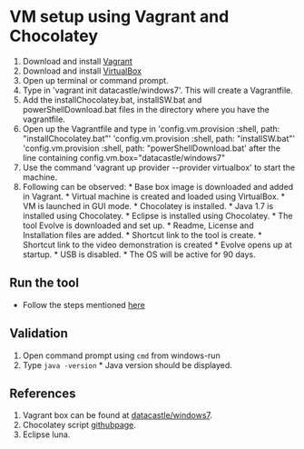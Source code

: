 # VM setup using Vagrant and Chocolatey
  1. Download and install [Vagrant](https://www.vagrantup.com/downloads.html)
  2. Download and install [VirtualBox](https://www.virtualbox.org/wiki/Downloads)
  3. Open up terminal or command prompt.
  4. Type in 'vagrant init datacastle/windows7'. This will create a Vagrantfile.
  5. Add the installChocolatey.bat, installSW.bat and powerShellDownload.bat files in the directory where you have the vagrantfile.
  6. Open up the Vagrantfile and type in 
    'config.vm.provision :shell, path: "installChocolatey.bat"'
    'config.vm.provision :shell, path: "installSW.bat"' 
    'config.vm.provision :shell, path: "powerShellDownload.bat'
after the line containing config.vm.box="datacastle/windows7"
  7. Use the command 'vagrant up provider --provider virtualbox' to start the machine.
  8. Following can be observed:
    * Base box image is downloaded and added in Vagrant.
    * Virtual machine is created and loaded using VirtualBox.
    * VM is launched in GUI mode.
    * Chocolatey is installed.
    * Java 1.7 is installed using Chocolatey.
    * Eclipse is installed using Chocolatey.
    * The tool Evolve is downloaded and set up.
    * Readme, License and Installation files are added.
    * Shortcut link to the tool is create.
    * Shortcut link to the video demonstration is created
    * Evolve opens up at startup.
    * USB is disabled. 
    * The OS will be active for 90 days.

## Run the tool 
  * Follow the steps mentioned [here](https://github.com/SoftwareEngineeringToolDemos/ICSE-2011-Evolve)

## Validation
  1. Open command prompt using `cmd` from windows-run
  2. Type `java -version`
    * Java version should be displayed.

## References
  1. Vagrant box can be found at [datacastle/windows7](https://atlas.hashicorp.com/datacastle/boxes/windows7).
  2. Chocolatey script [githubpage](https://github.com/chocolatey/choco/wiki/Installation#command-line).
  3. Eclipse luna.
